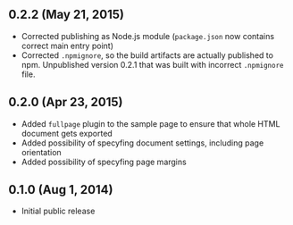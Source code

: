 ## 0.2.2 (May 21, 2015)

* Corrected publishing as Node.js module (`package.json` now contains correct main entry point)
* Corrected `.npmignore`, so the build artifacts are actually published to npm. Unpublished version
  0.2.1 that was built with incorrect `.npmignore` file.

## 0.2.0 (Apr 23, 2015)

* Added `fullpage` plugin to the sample page to ensure that whole HTML document gets exported
* Added possibility of specyfing document settings, including page orientation
* Added possibility of specyfing page margins

## 0.1.0 (Aug 1, 2014)

* Initial public release
